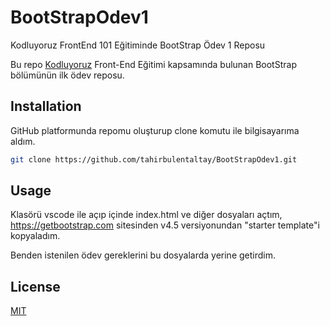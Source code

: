 # BootStrapOdev1
Kodluyoruz FrontEnd 101 Eğitiminde BootStrap Ödev 1 Reposu

Bu repo [Kodluyoruz](https://kodluyoruz.org) Front-End Eğitimi kapsamında bulunan BootStrap bölümünün ilk ödev reposu.

## Installation

GitHub platformunda repomu oluşturup clone komutu ile bilgisayarıma aldım.

```bash
git clone https://github.com/tahirbulentaltay/BootStrapOdev1.git
```

## Usage

Klasörü vscode ile açıp içinde index.html ve diğer dosyaları açtım, https://getbootstrap.com sitesinden v4.5 versiyonundan "starter template"i kopyaladım.

Benden istenilen ödev gereklerini bu dosyalarda yerine getirdim.

## License

[MIT](https://choosealicense.com/licenses/mit/)